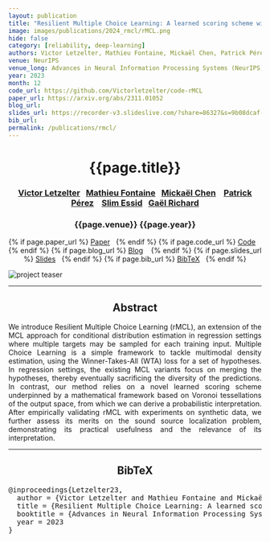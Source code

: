 ```yaml
---
layout: publication
title: "Resilient Multiple Choice Learning: A learned scoring scheme with application to audio scene analysis"
image: images/publications/2024_rmcl/rMCL.png
hide: false
category: [reliability, deep-learning]
authors: Victor Letzelter, Mathieu Fontaine, Mickaël Chen, Patrick Pérez, Slim Essid, and Gaël Richard
venue: NeurIPS
venue_long: Advances in Neural Information Processing Systems (NeurIPS)
year: 2023
month: 12
code_url: https://github.com/Victorletzelter/code-rMCL
paper_url: https://arxiv.org/abs/2311.01052
blog_url:
slides_url: https://recorder-v3.slideslive.com/?share=86327&s=9b08dcaf-9905-4f10-a399-f6aa4aee047f
bib_url:
permalink: /publications/rmcl/
---
```


<h1 align="center"> {{page.title}} </h1>
<!-- Simple call of authors -->
<!-- <h3 align="center"> {{page.authors}} </h3> -->
<!-- Alternatively you can add links to author pages -->
<h3 align="center">  <a href="https://victorletzelter.github.io">Victor Letzelter</a>&nbsp;&nbsp; <a href="https://matfontaine.github.io/">Mathieu Fontaine</a>&nbsp;&nbsp; <a href="https://sites.google.com/view/mickaelchen/home">Mickaël Chen</a> &nbsp;&nbsp;  <a href="https://ptrckprz.github.io/">Patrick Pérez</a> &nbsp;&nbsp; <a href="https://perso.telecom-paristech.fr/essid/">Slim Essid</a>&nbsp;&nbsp; <a href="https://www.telecom-paris.fr/gael-richard">Gaël Richard</a></h3>


<h3 align="center"> {{page.venue}} {{page.year}} </h3>

<div align="center">
  <p>
    {% if page.paper_url %}
    <a href="{{ page.paper_url }}"><i class="far fa-file-pdf"></i> Paper</a>&nbsp;&nbsp;
    {% endif %}
    {% if page.code_url %}
    <a href="{{ page.code_url }}"><i class="fab fa-github"></i> Code</a> &nbsp;&nbsp;
    {% endif %}
    {% if page.blog_url %}
    <a href="{{ page.blog_url }}"><i class="fab fa-blogger"></i> Blog</a> &nbsp;&nbsp;
    {% endif %}
    {% if page.slides_url %}
    <a href="{{ page.slides_url }}"><i class="far fa-file-pdf"></i> Slides</a>&nbsp;&nbsp;
    {% endif %}
    {% if page.bib_url %}
    <a href="{{ page.bib_url}}"><i class="far fa-file-alt"></i> BibTeX</a>&nbsp;&nbsp;
    {% endif %}
  </p>
</div>

<div class="publication-teaser">
    <img src="../../{{ page.image }}" alt="project teaser"/>
</div>


<hr>

<h2  align="center"> Abstract</h2>

<p align="justify">We introduce Resilient Multiple Choice Learning (rMCL), an extension of the MCL approach for conditional distribution estimation in regression settings where multiple targets may be sampled for each training input. Multiple Choice Learning is a simple framework to tackle multimodal density estimation, using the Winner-Takes-All (WTA) loss for a set of hypotheses. In regression settings, the existing MCL variants focus on merging the hypotheses, thereby eventually sacrificing the diversity of the predictions. In contrast, our method relies on a novel learned scoring scheme underpinned by a mathematical framework based on Voronoi tessellations of the output space, from which we can derive a probabilistic interpretation. After empirically validating rMCL with experiments on synthetic data, we further assess its merits on the sound source localization problem, demonstrating its practical usefulness and the relevance of its interpretation.</p>


<hr>


<h2  align="center">BibTeX</h2>
<left>
  <pre class="bibtex-box">
@inproceedings{Letzelter23,
  author = {Victor Letzelter and Mathieu Fontaine and Mickaël Chen and Patrick Pérez and Gael Richard and Slim Essid},
  title = {Resilient Multiple Choice Learning: A learned scoring scheme with application to audio scene analysis},
  booktitle = {Advances in Neural Information Processing Systems},
  year = 2023
}</pre>
</left>

<br>
